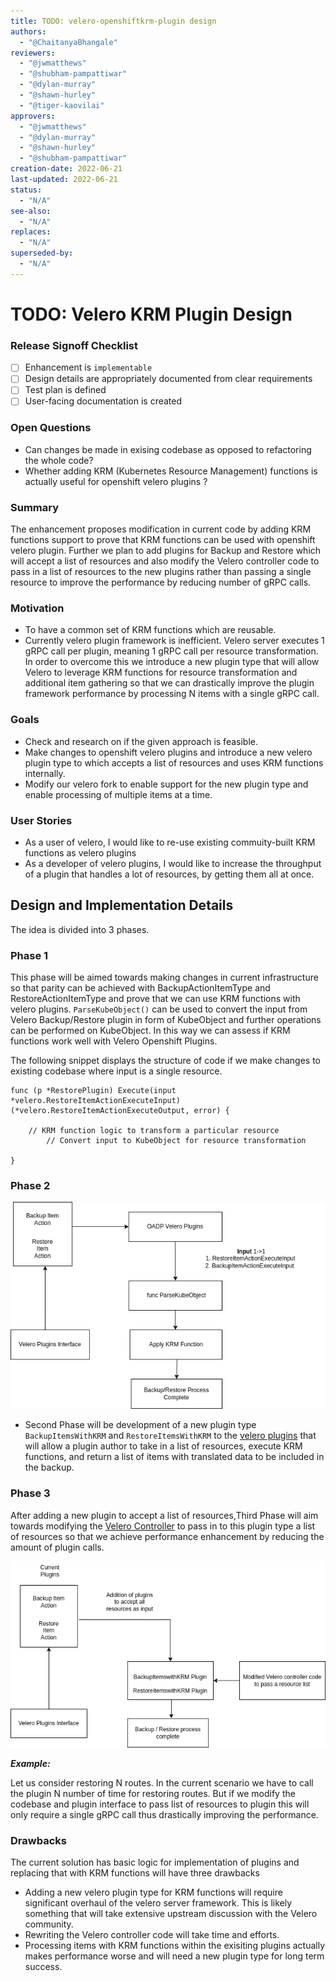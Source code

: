 ```yaml
---
title: TODO: velero-openshiftkrm-plugin design
authors:
  - "@ChaitanyaBhangale"
reviewers:
  - "@jwmatthews" 
  - "@shubham-pampattiwar"
  - "@dylan-murray"
  - "@shawn-hurley"
  - "@tiger-kaovilai"
approvers:
  - "@jwmatthews" 
  - "@dylan-murray"
  - "@shawn-hurley"
  - "@shubham-pampattiwar"
creation-date: 2022-06-21
last-updated: 2022-06-21
status: 
  - "N/A"
see-also:
  - "N/A"  
replaces:
  - "N/A"
superseded-by:
  - "N/A"
---
```


# TODO: Velero KRM Plugin Design

### Release Signoff Checklist

- [ ] Enhancement is `implementable`
- [ ] Design details are appropriately documented from clear requirements
- [ ] Test plan is defined
- [ ] User-facing documentation is created

### Open Questions 
-  Can changes be made in exising codebase as opposed to refactoring the whole code? 
-  Whether adding KRM (Kubernetes Resource Management) functions is actually useful for openshift velero plugins ?

### Summary
The enhancement proposes modification in current code by adding KRM functions support to prove that KRM functions can be used with openshift velero plugin. Further we plan to add plugins for Backup and Restore which will accept a list of resources and also modify the Velero controller code to pass in a list of resources to the new plugins rather than passing a single resource to improve the performance by reducing number of gRPC calls.  

### Motivation

- To have a common set of KRM functions which are reusable.
- Currently velero plugin framework is inefficient. Velero server executes 1 gRPC call per plugin, meaning 1 gRPC call per resource transformation.  In order to overcome this we introduce a new plugin type that will allow Velero to leverage KRM functions for resource transformation and additional item gathering so that we can drastically improve the plugin framework performance by processing N items with a single gRPC call.

### Goals
- Check and research on if the given approach is feasible.
- Make changes to openshift velero plugins and introduce a new velero plugin type to which accepts a list of resources and uses KRM functions internally.
- Modify our velero fork to enable support for the new plugin type and enable processing of multiple items at a time.

### User Stories 
- As a user of velero, I would like to re-use existing commuity-built KRM functions as velero plugins
- As a developer of velero plugins, I would like to increase the throughput of a plugin that handles a lot of resources, by getting them all at once.

 
## Design and Implementation Details

The idea is divided into 3 phases.

### Phase 1 
This phase will be aimed towards making changes in current infrastructure so that parity can be achieved with BackupActionItemType and RestoreActionItemType and prove that we can use KRM functions with velero plugins. `ParseKubeObject()` can be used to convert the input from Velero Backup/Restore plugin in form of KubeObject and further operations can be performed on KubeObject. In this way we can assess if KRM functions work well with Velero Openshift Plugins. 

The following snippet displays the structure of code if we make changes to existing codebase where input is a single resource.
```
func (p *RestorePlugin) Execute(input *velero.RestoreItemActionExecuteInput) 
(*velero.RestoreItemActionExecuteOutput, error) {

	// KRM function logic to transform a particular resource
        // Convert input to KubeObject for resource transformation 

}
```
### Phase 2
![Velero OADP Existing flow design](../images/velero_phase2_design.png)

- Second Phase will be development of a new plugin type `BackupItemsWithKRM` and `RestoreItemsWithKRM` to the [velero plugins](https://github.com/vmware-tanzu/velero/tree/main/pkg/plugin/velero) that will allow a plugin author to take in a list of resources, execute KRM functions, and return a list of items with translated data to be included in the backup. 


### Phase 3
After adding a new plugin to accept a list of resources,Third Phase will aim towards modifying the [Velero Controller](https://github.com/vmware-tanzu/velero/blob/main/pkg/backup/backup.go#L180)  to pass in to this plugin type a list of resources so that we achieve performance enhancement by reducing the amount of plugin calls. 

![Velero OADP New Interface design](../images/velero_phase3_design.png)

***Example:*** 

Let us consider restoring N routes. In the current scenario we have to call the plugin N number of time for restoring routes. But if we modify the codebase and plugin interface to pass list of resources to plugin this will only require a single gRPC call thus drastically improving the performance. 


### Drawbacks

The current solution has basic logic for implementation of plugins and replacing that with KRM functions will have three drawbacks

- Adding a new velero plugin type for KRM functions will require significant overhaul of the velero server framework. This is likely something that will take extensive upstream discussion with the Velero community.
- Rewriting the Velero controller code will take time and efforts.
- Processing items with KRM functions within the exisiting plugins actually makes performance worse and will need a new plugin type for long term success.
